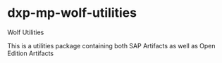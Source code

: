# dxp-mp-wolf-utilities
Wolf Utilities


This is a utilities package containing both SAP Artifacts as well as Open Edition Artifacts